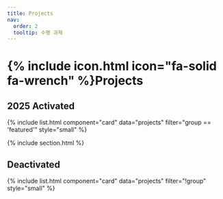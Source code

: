 ```yaml
---
title: Projects
nav:
  order: 2
  tooltip: 수행 과제
---
```


# {% include icon.html icon="fa-solid fa-wrench" %}Projects

## 2025 Activated

{% include list.html component="card" data="projects" filter="group == 'featured'" style="small" %}

{% include section.html %}

## Deactivated

{% include list.html component="card" data="projects" filter="!group" style="small" %}
